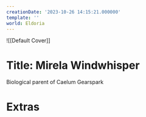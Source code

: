 ```yaml
---
creationDate: '2023-10-26 14:15:21.000000'
template: ''
world: Eldoria
---
```

![[Default Cover]]

# Title: Mirela Windwhisper

Biological parent of Caelum Gearspark

# Extras

